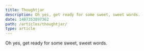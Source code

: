 ```yaml
---
title: Thoughtjar
description: Oh yes, get ready for some sweet, sweet words.
date: 1487353897362
path: /articles/thoughtjar/
type: article
---
```


Oh yes, get ready for some sweet, sweet words.
